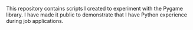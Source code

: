 This repository contains scripts I created to experiment with the Pygame library.  I have made it public to demonstrate that I have Python experience during job applications.
